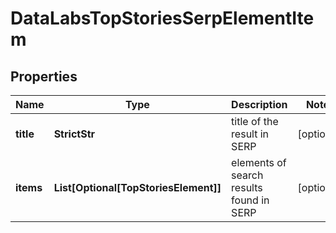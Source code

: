 # DataLabsTopStoriesSerpElementItem


## Properties

| Name | Type | Description | Notes |
|------------ | ------------- | ------------- | -------------|
**title** | **StrictStr** | title of the result in SERP |[optional]|
**items** | **List[Optional[TopStoriesElement]]** | elements of search results found in SERP |[optional]|